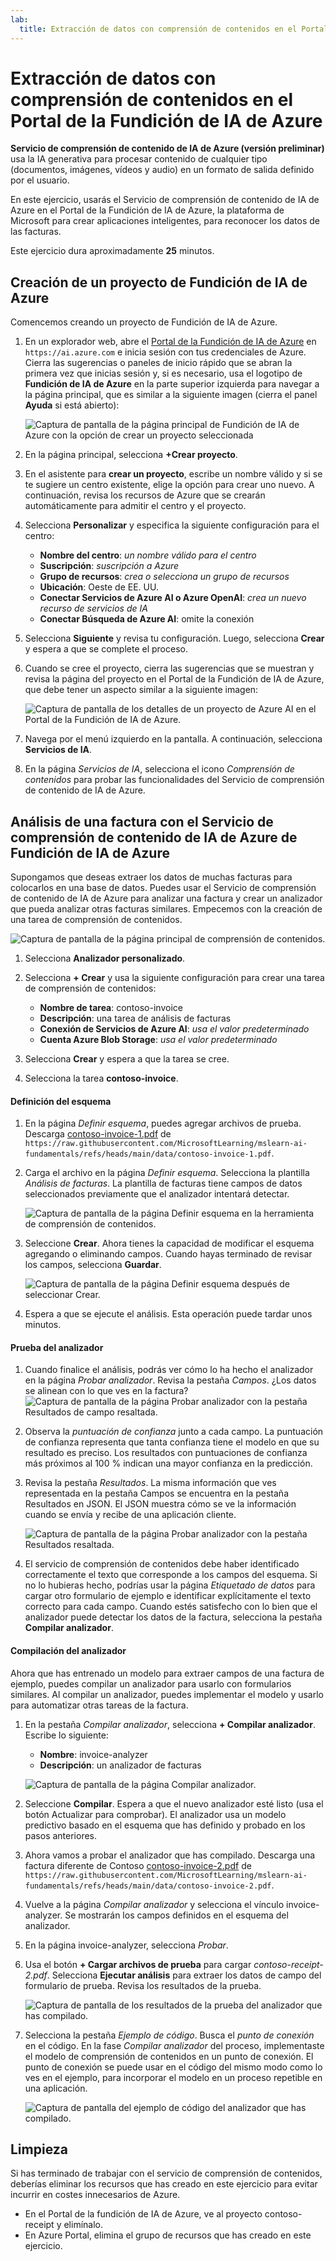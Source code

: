 ```yaml
---
lab:
  title: Extracción de datos con comprensión de contenidos en el Portal de la Fundición de IA de Azure
---
```


# Extracción de datos con comprensión de contenidos en el Portal de la Fundición de IA de Azure

**Servicio de comprensión de contenido de IA de Azure (versión preliminar)** usa la IA generativa para procesar contenido de cualquier tipo (documentos, imágenes, vídeos y audio) en un formato de salida definido por el usuario.

En este ejercicio, usarás el Servicio de comprensión de contenido de IA de Azure en el Portal de la Fundición de IA de Azure, la plataforma de Microsoft para crear aplicaciones inteligentes, para reconocer los datos de las facturas. 

Este ejercicio dura aproximadamente **25** minutos.

## Creación de un proyecto de Fundición de IA de Azure

Comencemos creando un proyecto de Fundición de IA de Azure.

1. En un explorador web, abre el [Portal de la Fundición de IA de Azure](https://ai.azure.com) en `https://ai.azure.com` e inicia sesión con tus credenciales de Azure. Cierra las sugerencias o paneles de inicio rápido que se abran la primera vez que inicias sesión y, si es necesario, usa el logotipo de **Fundición de IA de Azure** en la parte superior izquierda para navegar a la página principal, que es similar a la siguiente imagen (cierra el panel **Ayuda** si está abierto):

    ![Captura de pantalla de la página principal de Fundición de IA de Azure con la opción de crear un proyecto seleccionada](./media/azure-ai-foundry-home-page.png)

1. En la página principal, selecciona **+Crear proyecto**.

1. En el asistente para **crear un proyecto**, escribe un nombre válido y si se te sugiere un centro existente, elige la opción para crear uno nuevo. A continuación, revisa los recursos de Azure que se crearán automáticamente para admitir el centro y el proyecto.

1. Selecciona **Personalizar** y especifica la siguiente configuración para el centro:
    - **Nombre del centro**: *un nombre válido para el centro*
    - **Suscripción**: *suscripción a Azure*
    - **Grupo de recursos**: *crea o selecciona un grupo de recursos*
    - **Ubicación**: Oeste de EE. UU. 
    - **Conectar Servicios de Azure AI o Azure OpenAI**: *crea un nuevo recurso de servicios de IA*
    - **Conectar Búsqueda de Azure AI**: omite la conexión

1. Selecciona **Siguiente** y revisa tu configuración. Luego, selecciona **Crear** y espera a que se complete el proceso.

1. Cuando se cree el proyecto, cierra las sugerencias que se muestran y revisa la página del proyecto en el Portal de la Fundición de IA de Azure, que debe tener un aspecto similar a la siguiente imagen:

    ![Captura de pantalla de los detalles de un proyecto de Azure AI en el Portal de la Fundición de IA de Azure.](./media/ai-foundry-project.png)
 
1. Navega por el menú izquierdo en la pantalla. A continuación, selecciona **Servicios de IA**.

1. En la página *Servicios de IA*, selecciona el icono *Comprensión de contenidos* para probar las funcionalidades del Servicio de comprensión de contenido de IA de Azure.

## Análisis de una factura con el Servicio de comprensión de contenido de IA de Azure de Fundición de IA de Azure 

Supongamos que deseas extraer los datos de muchas facturas para colocarlos en una base de datos. Puedes usar el Servicio de comprensión de contenido de IA de Azure para analizar una factura y crear un analizador que pueda analizar otras facturas similares. Empecemos con la creación de una tarea de comprensión de contenidos.

![Captura de pantalla de la página principal de comprensión de contenidos.](./media/content-understanding/content-understanding-1.png)

1. Selecciona **Analizador personalizado**. 

1. Selecciona **+ Crear** y usa la siguiente configuración para crear una tarea de comprensión de contenidos:
    - **Nombre de tarea**: contoso-invoice
    - **Descripción**: una tarea de análisis de facturas
    - **Conexión de Servicios de Azure AI**: *usa el valor predeterminado*
    - **Cuenta Azure Blob Storage**: *usa el valor predeterminado*

1. Selecciona **Crear** y espera a que la tarea se cree. 
1. Selecciona la tarea **contoso-invoice**. 

#### Definición del esquema 

1. En la página *Definir esquema*, puedes agregar archivos de prueba. Descarga [contoso-invoice-1.pdf](https://raw.githubusercontent.com/MicrosoftLearning/mslearn-ai-fundamentals/refs/heads/main/contoso-invoice-1.pdf) de `https://raw.githubusercontent.com/MicrosoftLearning/mslearn-ai-fundamentals/refs/heads/main/data/contoso-invoice-1.pdf`. 

1. Carga el archivo en la página *Definir esquema*. Selecciona la plantilla *Análisis de facturas*. La plantilla de facturas tiene campos de datos seleccionados previamente que el analizador intentará detectar. 

    ![Captura de pantalla de la página Definir esquema en la herramienta de comprensión de contenidos.](./media/content-understanding/define-schema.png)

1. Seleccione **Crear**. Ahora tienes la capacidad de modificar el esquema agregando o eliminando campos. Cuando hayas terminado de revisar los campos, selecciona **Guardar**.

    ![Captura de pantalla de la página Definir esquema después de seleccionar Crear.](./media/content-understanding/define-schema-2.png)

1. Espera a que se ejecute el análisis. Esta operación puede tardar unos minutos.

#### Prueba del analizador 

1. Cuando finalice el análisis, podrás ver cómo lo ha hecho el analizador en la página *Probar analizador*. Revisa la pestaña *Campos*. ¿Los datos se alinean con lo que ves en la factura? 
    ![Captura de pantalla de la página Probar analizador con la pestaña Resultados de campo resaltada.](./media/content-understanding/test-analyzer-fields.png)

1. Observa la *puntuación de confianza* junto a cada campo. La puntuación de confianza representa que tanta confianza tiene el modelo en que su resultado es preciso. Los resultados con puntuaciones de confianza más próximos al 100 % indican una mayor confianza en la predicción.
1. Revisa la pestaña *Resultados*. La misma información que ves representada en la pestaña Campos se encuentra en la pestaña Resultados en JSON. El JSON muestra cómo se ve la información cuando se envía y recibe de una aplicación cliente. 

    ![Captura de pantalla de la página Probar analizador con la pestaña Resultados resaltada.](./media/content-understanding/test-analyzer-result.png)

1. El servicio de comprensión de contenidos debe haber identificado correctamente el texto que corresponde a los campos del esquema. Si no lo hubieras hecho, podrías usar la página *Etiquetado de datos* para cargar otro formulario de ejemplo e identificar explícitamente el texto correcto para cada campo. Cuando estés satisfecho con lo bien que el analizador puede detectar los datos de la factura, selecciona la pestaña **Compilar analizador**. 

#### Compilación del analizador 

Ahora que has entrenado un modelo para extraer campos de una factura de ejemplo, puedes compilar un analizador para usarlo con formularios similares. Al compilar un analizador, puedes implementar el modelo y usarlo para automatizar otras tareas de la factura.

1. En la pestaña *Compilar analizador*, selecciona **+ Compilar analizador**. Escribe lo siguiente: 
    - **Nombre**: invoice-analyzer
    - **Descripción**: un analizador de facturas

    ![Captura de pantalla de la página Compilar analizador.](./media/content-understanding/build-analyzer.png)

1. Seleccione **Compilar**. Espera a que el nuevo analizador esté listo (usa el botón Actualizar para comprobar). El analizador usa un modelo predictivo basado en el esquema que has definido y probado en los pasos anteriores. 
1. Ahora vamos a probar el analizador que has compilado. Descarga una factura diferente de Contoso [contoso-invoice-2.pdf](https://raw.githubusercontent.com/MicrosoftLearning/mslearn-ai-fundamentals/refs/heads/main/data/contoso-invoice-2.pdf) de `https://raw.githubusercontent.com/MicrosoftLearning/mslearn-ai-fundamentals/refs/heads/main/data/contoso-invoice-2.pdf`.
1. Vuelve a la página *Compilar analizador* y selecciona el vínculo invoice-analyzer. Se mostrarán los campos definidos en el esquema del analizador.
1. En la página invoice-analyzer, selecciona *Probar*.
1. Usa el botón **+ Cargar archivos de prueba** para cargar *contoso-receipt-2.pdf*. Selecciona **Ejecutar análisis** para extraer los datos de campo del formulario de prueba. Revisa los resultados de la prueba.

    ![Captura de pantalla de los resultados de la prueba del analizador que has compilado.](./media/content-understanding/build-analyzer-2.png)

1. Selecciona la pestaña *Ejemplo de código*. Busca el *punto de conexión* en el código. En la fase *Compilar analizador* del proceso, implementaste el modelo de comprensión de contenidos en un punto de conexión. El punto de conexión se puede usar en el código del mismo modo como lo ves en el ejemplo, para incorporar el modelo en un proceso repetible en una aplicación.  

    ![Captura de pantalla del ejemplo de código del analizador que has compilado.](./media/content-understanding/code-example.png)

## Limpieza

Si has terminado de trabajar con el servicio de comprensión de contenidos, deberías eliminar los recursos que has creado en este ejercicio para evitar incurrir en costes innecesarios de Azure.

- En el Portal de la fundición de IA de Azure, ve al proyecto contoso-receipt y elimínalo.
- En Azure Portal, elimina el grupo de recursos que has creado en este ejercicio.